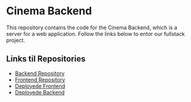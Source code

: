 # Cinema Backend

This repository contains the code for the Cinema Backend, which is a server for a web application. Follow the links below to entor our fullstack project.

## Links til Repositories
- [Backend Repository](https://github.com/MadsFolkmann/biograf-backend-AEM)
- [Frontend Repository](https://github.com/MadsFolkmann/biograf-frontend-AEM)
- [Deployede Frontend](https://kind-cliff-0dab30103.4.azurestaticapps.net/)
- [Deployede Backend](https://biografaem.azurewebsites.net/)


